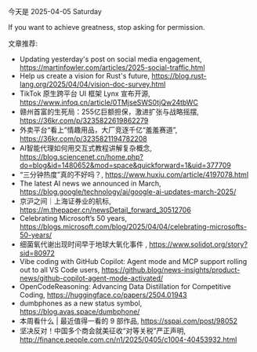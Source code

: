 今天是 2025-04-05 Saturday

If you want to achieve greatness, stop asking for permission.

文章推荐:
- Updating yesterday's post on social media engagement, https://martinfowler.com/articles/2025-social-traffic.html
- Help us create a vision for Rust's future, https://blog.rust-lang.org/2025/04/04/vision-doc-survey.html
- TikTok 原生跨平台 UI 框架 Lynx 宣布开源, https://www.infoq.cn/article/0TMjseSWS0tjQw24tbWC
- 赣州首富的生死局：255亿巨额担保，激进扩张与战略摇摆, https://36kr.com/p/3235822619862279
- 外卖平台“看上”情趣用品，大厂竞逐千亿“羞羞赛道”, https://36kr.com/p/3235821194782208
- AI智能代理如何用交互式教程讲解复杂概念, https://blog.sciencenet.cn/home.php?do=blog&id=1480652&mod=space&quickforward=1&uid=377709
- “三分钟热度”真的不好吗？, https://www.huxiu.com/article/4197078.html
- The latest AI news we announced in March, https://blog.google/technology/ai/google-ai-updates-march-2025/
- 京沪之间｜上海证券业的航标, https://m.thepaper.cn/newsDetail_forward_30512706
- Celebrating Microsoft’s 50 years, https://blogs.microsoft.com/blog/2025/04/04/celebrating-microsofts-50-years/
- 细菌氧代谢出现时间早于地球大氧化事件 , https://www.solidot.org/story?sid=80972
- Vibe coding with GitHub Copilot: Agent mode and MCP support rolling out to all VS Code users, https://github.blog/news-insights/product-news/github-copilot-agent-mode-activated/
- OpenCodeReasoning: Advancing Data Distillation for Competitive Coding, https://huggingface.co/papers/2504.01943
- dumbphones as a new status symbol, https://blog.avas.space/dumbphone/
- 本周看什么 | 最近值得一看的 9 部作品, https://sspai.com/post/98052
- 坚决反对！中国多个商会就美征收“对等关税”严正声明, http://finance.people.com.cn/n1/2025/0405/c1004-40453932.html
